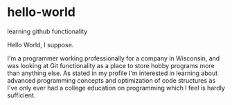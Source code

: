 # hello-world
learning github functionality

Hello World, I suppose.

I'm a programmer working professionally for a company in Wisconsin, and was looking at Git functionality as a place to store hobby programs more than anything else. As stated in my profile I'm interested in learning about advanced programming concepts and optimization of code structures as I've only ever had a college education on programming which I feel is hardly sufficient.
